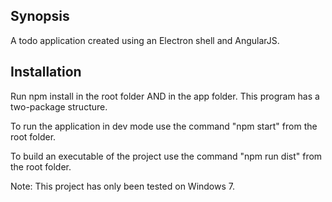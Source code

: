 ## Synopsis

A todo application created using an Electron shell and AngularJS.

## Installation

Run npm install in the root folder AND in the app folder. This program has a two-package structure.

To run the application in dev mode use the command "npm start" from the root folder.

To build an executable of the project use the command "npm run dist" from the root folder.

Note: This project has only been tested on Windows 7.